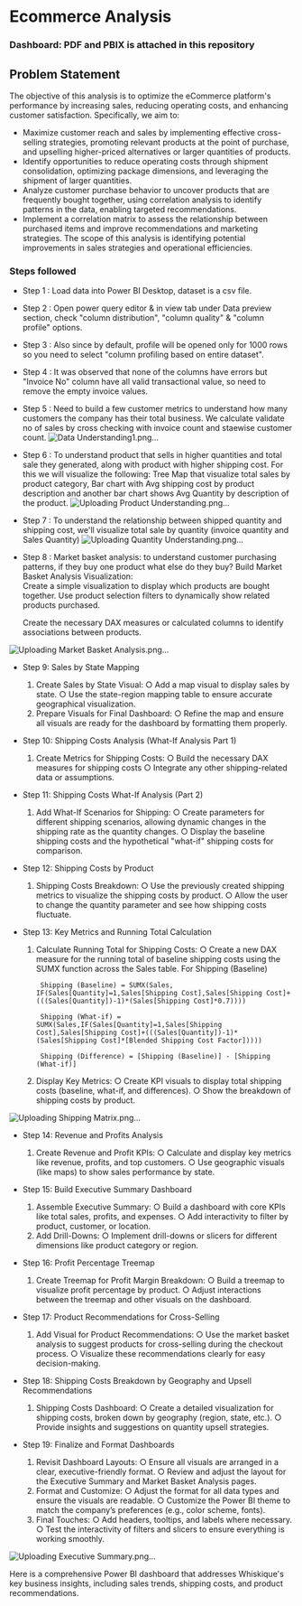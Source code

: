 

# Ecommerce Analysis
### Dashboard: PDF and PBIX is attached in this repository 
## Problem Statement

The objective of this analysis is to optimize the eCommerce platform's performance by increasing sales, reducing operating costs, and enhancing customer satisfaction. Specifically, we aim to: 
- Maximize customer reach and sales by implementing effective cross-selling strategies, promoting relevant products at the point of purchase, and upselling higher-priced alternatives or larger quantities of products.
- Identify opportunities to reduce operating costs through shipment consolidation, optimizing package dimensions, and leveraging the shipment of larger quantities.
- Analyze customer purchase behavior to uncover products that are frequently bought together, using correlation analysis to identify patterns in the data, enabling targeted recommendations.
- Implement a correlation matrix to assess the relationship between purchased items and improve recommendations and marketing strategies.
The scope of this analysis is identifying potential improvements in sales strategies and operational efficiencies.
### Steps followed 
- Step 1 : Load data into Power BI Desktop, dataset is a csv file.
- Step 2 : Open power query editor & in view tab under Data preview section, check "column distribution", "column quality" & "column profile" options.
- Step 3 : Also since by default, profile will be opened only for 1000 rows so you need to select "column profiling based on entire dataset".
- Step 4 : It was observed that none of the columns have errors but "Invoice No" column have all valid transactional value, so need to remove the empty invoice values.
- Step 5 : Need to build a few customer metrics to understand how many customers the company has their total business. We calculate validate no of sales by cross checking with invoice count and staewise customer count.
![Data Understanding1.png…](https://github.com/user-attachments/assets/a42f2589-4d78-4ca2-9e92-b6951159437c)

- Step 6 : To understand product that sells in higher quantities and total sale they generated, along with product with higher shipping cost. For this we will visualize the following: Tree Map that visualize total sales by product category, Bar chart with Avg shipping cost by product description and another bar chart shows Avg Quantity by description of the product. 
![Uploading Product Understanding.png…](https://github.com/user-attachments/assets/d1029106-3f30-49ee-85be-f8ebe9742f0e)
- Step 7 : To understand the relationship between shipped quantity and shipping cost, we'll visualize total sale by quantity (invoice quantity and Sales Quantity)
![Uploading Quantity Understanding.png…](https://github.com/user-attachments/assets/6ea328fb-b63b-4d16-aac2-4c3b41e8bd8f)
- Step 8 : Market basket analysis: to understand customer purchasing patterns, if they buy one product what else do they buy?
    Build Market Basket Analysis Visualization:     
    Create a simple visualization to display which products are bought together. Use product selection filters to dynamically show related products purchased.
    
    Create the necessary DAX measures or calculated columns to identify associations between products.

![Uploading Market Basket Analysis.png…](https://github.com/user-attachments/assets/0a417866-c31f-48f6-b3ce-12d87145998a)


- Step 9: Sales by State Mapping
	1. Create Sales by State Visual:
		○ Add a map visual to display sales by state.
		○ Use the state-region mapping table to ensure accurate geographical visualization.
	2. Prepare Visuals for Final Dashboard:
		○ Refine the map and ensure all visuals are ready for the dashboard by formatting them properly.

- Step 10: Shipping Costs Analysis (What-If Analysis Part 1)

	1.  Create Metrics for Shipping Costs: 
		○ Build the necessary DAX measures for shipping costs	○ Integrate any other shipping-related data or assumptions.

- Step 11: Shipping Costs What-If Analysis (Part 2)
	1. Add What-If Scenarios for Shipping: 
		○ Create parameters for different shipping scenarios, allowing dynamic changes in the shipping rate as the quantity changes.
		○ Display the baseline shipping costs and the hypothetical "what-if" shipping costs for comparison.

- Step 12: Shipping Costs by Product
	1. Shipping Costs Breakdown: 
		○ Use the previously created shipping metrics to visualize the shipping costs by product.
		○ Allow the user to change the quantity parameter and see how shipping costs fluctuate.

- Step 13: Key Metrics and Running Total Calculation
	1. Calculate Running Total for Shipping Costs:
		○ Create a new DAX measure for the running total of baseline shipping costs using the SUMX function across the Sales table. 
		For Shipping (Baseline)

			Shipping (Baseline) = SUMX(Sales, IF(Sales[Quantity]=1,Sales[Shipping Cost],Sales[Shipping Cost]+(((Sales[Quantity])-1)*(Sales[Shipping Cost]*0.7))))
		
			Shipping (What-if) = SUMX(Sales,IF(Sales[Quantity]=1,Sales[Shipping Cost],Sales[Shipping Cost]+(((Sales[Quantity])-1)*(Sales[Shipping Cost]*[Blended Shipping Cost Factor]))))
			
			Shipping (Difference) = [Shipping (Baseline)] - [Shipping (What-if)]


	

	2. Display Key Metrics:
		○ Create KPI visuals to display total shipping costs (baseline, what-if, and differences).
		○ Show the breakdown of shipping costs by product.

![Uploading Shipping Matrix.png…](https://github.com/user-attachments/assets/6243cfef-68df-4e0d-8e5b-7c28c6fd00e9)	

- Step 14: Revenue and Profits Analysis
	1. Create Revenue and Profit KPIs: 
		○ Calculate and display key metrics like revenue, profits, and top customers.
		○ Use geographic visuals (like maps) to show sales performance by state.

- Step 15: Build Executive Summary Dashboard
	1. Assemble Executive Summary:
		○ Build a dashboard with core KPIs like total sales, profits, and expenses.
		○ Add interactivity to filter by product, customer, or location.
	2. Add Drill-Downs:
		○ Implement drill-downs or slicers for different dimensions like product category or region.

- Step 16: Profit Percentage Treemap
	1. Create Treemap for Profit Margin Breakdown: 
		○ Build a treemap to visualize profit percentage by product.
		○ Adjust interactions between the treemap and other visuals on the dashboard.

- Step 17: Product Recommendations for Cross-Selling
	1. Add Visual for Product Recommendations: 
		○ Use the market basket analysis to suggest products for cross-selling during the checkout process.
		○ Visualize these recommendations clearly for easy decision-making.

- Step 18: Shipping Costs Breakdown by Geography and Upsell Recommendations
	1. Shipping Costs Dashboard: 
		○ Create a detailed visualization for shipping costs, broken down by geography (region, state, etc.).
		○ Provide insights and suggestions on quantity upsell strategies.

- Step 19: Finalize and Format Dashboards
	1. Revisit Dashboard Layouts:
		○ Ensure all visuals are arranged in a clear, executive-friendly format.
		○ Review and adjust the layout for the Executive Summary and Market Basket Analysis pages.
	2. Format and Customize:
		○ Adjust the format for all data types and ensure the visuals are readable.
		○ Customize the Power BI theme to match the company’s preferences (e.g., color scheme, fonts).
	3. Final Touches:
		○ Add headers, tooltips, and labels where necessary.
		○ Test the interactivity of filters and slicers to ensure everything is working smoothly.

![Uploading Executive Summary.png…](https://github.com/user-attachments/assets/b8be3317-d703-4bc1-9d42-6d2b41507b15)

Here is a comprehensive Power BI dashboard that addresses Whiskique's key business insights, including sales trends, shipping costs, and product recommendations.


